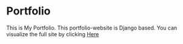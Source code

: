 # Portfolio
<p>This is My Portfolio. This portfolio-website is Django based. You can visualize the full site by clicking <a href="https://immense-lake-66568.herokuapp.com/">Here</a></p>
